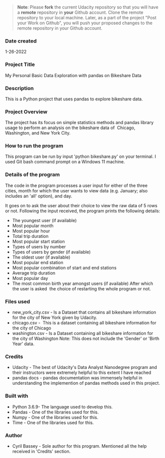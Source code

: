 >**Note**: Please **fork** the current Udacity repository so that you will have a **remote** repository in **your** Github account. Clone the remote repository to your local machine. Later, as a part of the project "Post your Work on Github", you will push your proposed changes to the remote repository in your Github account.

### Date created
1-26-2022

### Project Title
My Personal Basic Data Exploration with pandas on Bikeshare Data

### Description
This is a Python project that uses pandas to explore bikeshare data.


### Project Overview

The project has its focus on simple statistics methods and pandas library usage to perform an analysis on the bikeshare data of  Chicago, Washington, and New York City.

### How to run the program

This program can be run by input 'python bikeshare.py' on your terminal. I used Git bash command prompt on a Windows 11 machine.


### Details of the program

The code in the program processes a user input for either of the three cities, month for which the user wants to view data (e.g. January; also includes an 'all' option), and day.

It goes on to ask the user about their choice to view the raw data of 5 rows or not. Following the input received, the program prints the following details:

- The youngest user (if available)
- Most popular month
- Most popular hour
- Total trip duration
- Most popular start station
- Types of users by number
- Types of users by gender (if available)
- The oldest user (if available)
- Most popular end station
- Most popular combination of start and end stations
- Average trip duration
- Most popular day
- The most common birth year amongst users (if available)
After which the user is asked  the choice of restarting the whole program or not.

### Files used
- new_york_city.csv - Is a Dataset that contains all bikeshare information for the city of New York given by Udacity.
- chicago.csv -  This is a dataset containing all bikeshare information for the city of Chicago 
- washington.csv - Is a Dataset containing all bikeshare information for the city of Washington Note: This does not include the 'Gender' or 'Birth Year' data.

### Credits
- Udacity - The best of Udacity's Data Analyst Nanodegree program and their instructors were extremely helpful to this extent I have reached
- pandas docs - pandas documentation was immensely helpful in understanding the implemention of pandas methods used in this project.

### Built with

- Python 3.6.9- The language used to develop this.
- Pandas - One of the libraries used for this.
- Numpy - One of the libraries used for this.
- Time - One of the libraries used for this.

### Author

- Cyril Bassey - Sole author for this program. Mentioned all the help received in 'Credits' section.
